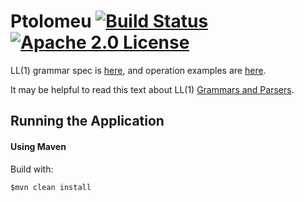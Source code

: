 # Ptolomeu [![Build Status](https://travis-ci.org/rafaelfiume/Ptolomeu.svg?branch=master)](https://travis-ci.org/rafaelfiume/Ptolomeu) [![Apache 2.0 License](https://img.shields.io/badge/license-Apache_2.0-blue.svg)](https://github.com/rafaelfiume/Salume/blob/master/LICENSE)

LL(1) grammar spec is [here](http://rafaelfiume.github.io/Ptolomeu), and operation examples are [here](http://rafaelfiume.github.io/Ptolomeu/org/ptolomeu/algebra/expression/parser/ParserTest.html).

It may be helpful to read this text about LL(1) [Grammars and Parsers](https://rafaelfiume.com/2011/02/16/grammars-and-parsers).

## Running the Application

#### Using Maven

Build with:

    $mvn clean install




